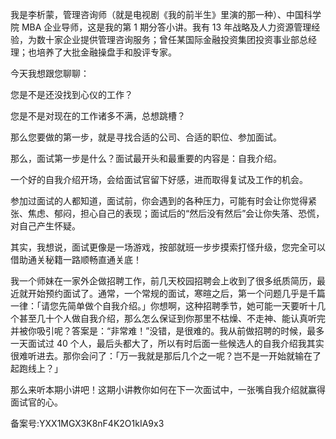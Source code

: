 我是李析蒙，管理咨询师（就是电视剧《我的前半生》里演的那一种）、中国科学院 MBA 企业导师，这是我的第 1 期分答小讲。我有 13 年战略及人力资源管理经验，为数十家企业提供管理咨询服务；曾任某国际金融投资集团投资事业部总经理；也培养了大批金融操盘手和股评专家。

今天我想跟您聊聊：

您是不是还没找到心仪的工作？

您是不是对现在的工作诸多不满，总想跳槽？

那么您要做的第一步，就是寻找合适的公司、合适的职位、参加面试。

那么，面试第一步是什么？面试最开头和最重要的内容是：自我介绍。

一个好的自我介绍开场，会给面试官留下好感，进而取得复试及工作的机会。

参加过面试的人都知道，面试前，你会遇到的各种压力，可能有时会让你觉得紧张、焦虑、郁闷，担心自己的表现；面试后的“然后没有然后”会让你失落、恐慌，对自己产生怀疑。

其实，我想说，面试更像是一场游戏，按部就班一步步摸索打怪升级，您完全可以借助通关秘籍一路顺畅直通关底！

我一个师妹在一家外企做招聘工作，前几天校园招聘会上收到了很多纸质简历，最近就开始预约面试了。通常，一个常规的面试，寒暄之后，第一个问题几乎是千篇一律：「请您先简单做个自我介绍。」你想啊，这种招聘季节，她可能一天要听十几个甚至几十个人做自我介绍，那么怎么保证到你那里不枯燥、不走神、能认真听完并被你吸引呢？答案是：“非常难！”没错，是很难的。我从前做招聘的时候，最多一天面试过 40 个人，最后头都大了，所以有时后面一些候选人的自我介绍我其实很难听进去。那你会问了：「万一我就是那后几个之一呢？岂不是一开始就输在了起跑线上？」

那么来听本期小讲吧！这期小讲教你如何在下一次面试中，一张嘴自我介绍就赢得面试官的心。

备案号:YXX1MGX3K8nF4K2O1kIA9x3